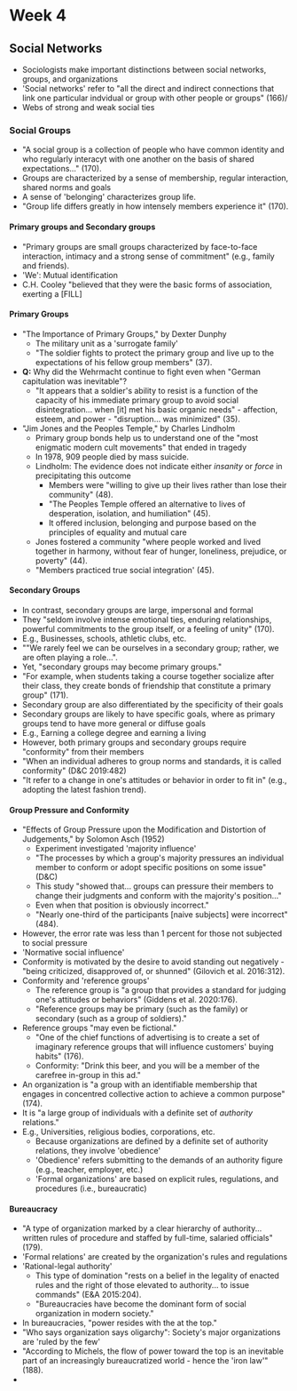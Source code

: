 # Week 4
## Social Networks
* Sociologists make important distinctions between social networks, groups, and organizations
* 'Social networks' refer to "all the direct and indirect connections that link one particular indvidual or group with other people or groups" (166)/
* Webs of strong and weak social ties
### Social Groups
* "A social group is a collection of people who have common identity and who regularly interacyt with one another on the basis of shared expectations..." (170).
* Groups are characterized by a sense of membership, regular interaction, shared norms and goals
* A sense of 'belonging' characterizes group life.
* "Group life differs greatly in how intensely members experience it" (170).
#### Primary groups and Secondary groups
* "Primary groups are small groups characterized by face-to-face interaction, intimacy and a strong sense of commitment" (e.g., family and friends).
* 'We': Mutual identification
* C.H. Cooley "believed that they were the basic forms of association, exerting a [FILL]

#### Primary Groups
* "The Importance of Primary Groups," by Dexter Dunphy
  * The military unit as a 'surrogate family'
  * "The soldier fights to protect the primary group and live up to the expectations of his fellow group members" (37).
* **Q:** Why did the Wehrmacht continue to fight even when "German capitulation was inevitable"?
  * "It appears that a soldier's ability to resist is a function of the capacity of his immediate primary group to avoid social disintegration... when [it] met his basic organic needs" - affection, esteem, and power - "disruption... was minimized" (35).
* "Jim Jones and the Peoples Temple," by Charles Lindholm
  * Primary group bonds help us to understand one of the "most enigmatic modern cult movements" that ended in tragedy
  * In 1978, 909 people died by mass suicide.
  * Lindholm: The evidence does not indicate either *insanity* or *force* in precipitating this outcome
    * Members were "willing to give up their lives rather than lose their community" (48).
    * "The Peoples Temple offered an alternative to lives of desperation, isolation, and humiliation" (45).
    * It offered inclusion, belonging and purpose based on the principles of equality and mutual care
  * Jones fostered a community "where people worked and lived together in harmony, without fear of hunger, loneliness, prejudice, or poverty" (44).
  * "Members practiced true social integration' (45).
#### Secondary Groups
* In contrast, secondary groups are large, impersonal and formal
* They "seldom involve intense emotional ties, enduring relationships, powerful commitments to the group itself, or a feeling of unity" (170).
* E.g., Businesses, schools, athletic clubs, etc.
* ""We rarely feel we can be ourselves in a secondary group; rather, we are often playing a role...".
* Yet, "secondary groups may become primary groups."
* "For example, when students taking a course together socialize after their class, they create bonds of friendship that constitute a primary group" (171).
* Secondary group are also differentiated by the specificity of their goals
* Secondary groups are likely to have specific goals, where as primary groups tend to have more general or diffuse goals
* E.g., Earning a college degree and earning a living
* However, both primary groups and secondary groups require "conformity" from their members
* "When an individual adheres to group norms and standards, it is called conformity" (D&C 2019:482)
* "It refer to a change in one's attitudes or behavior in order to fit in" (e.g., adopting the latest fashion trend).
#### Group Pressure and Conformity
* "Effects of Group Pressure upon the Modification and Distortion of Judgements," by Solomon Asch (1952)
  * Experiment investigated 'majority influence'
  * "The processes by which a group's majority pressures an individual member to conform or adopt specific positions on some issue" (D&C)
  * This study "showed that... groups can pressure their members to change their judgments and conform with the majority's position..."
  * Even when that position is obviously incorrect."
  * "Nearly one-third of the participants [naive subjects\] were incorrect" (484).
* However, the error rate was less than 1 percent for those not subjected to social pressure
* 'Normative social influence'
* Conformity is motivated by the desire to avoid standing out negatively - "being criticized, disapproved of, or shunned" (Gilovich et al. 2016:312).
* Conformity and 'reference groups'
  * The reference group is "a group that provides a standard for judging one's attitudes or behaviors" (Giddens et al. 2020:176).
  * "Reference groups may be primary (such as the family) or secondary (such as a group of soldiers)."
* Reference groups "may even be fictional."
  * "One of the chief functions of advertising is to create a set of imaginary reference groups that will influence customers' buying habits" (176).
  * Conformity: "Drink this beer, and you will be a member of the carefree in-group in this ad."
* An organization is "a group with an identifiable membership that engages in concentred collective action to achieve a common purpose" (174).
* It is "a large group of individuals with a definite set of *authority* relations."
* E.g., Universities, religious bodies, corporations, etc.
  * Because organizations are defined by a definite set of authority relations, they involve 'obedience'
  * 'Obedience' refers submitting to the demands of an authority figure (e.g., teacher, employer, etc.)
  * 'Formal organizations' are based on explicit rules, regulations, and procedures (i.e., bureaucratic)
#### Bureaucracy
  * "A type of organization marked by a clear hierarchy of authority... written rules of procedure and staffed by full-time, salaried officials" (179).
  * 'Formal relations' are created by the organization's rules and regulations
* 'Rational-legal authority'
  * This type of domination "rests on a belief in the legality of enacted rules and the right of those elevated to authority... to issue commands" (E&A 2015:204).
  * "Bureaucracies have become the dominant form of social organization in modern society."
* In bureaucracies, "power resides with the at the top."
* "Who says organization says oligarchy": Society's major organizations are 'ruled by the few'
* "According to Michels, the flow of power toward the top is an inevitable part of an increasingly bureaucratized world - hence the 'iron law'" (188).
* 
